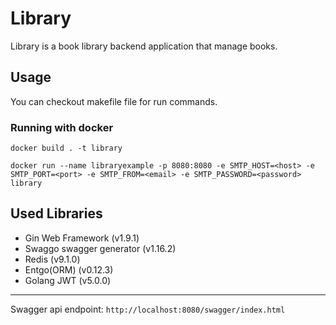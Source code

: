 # Library
Library is a book library backend application that manage books.

## Usage 
You can checkout makefile file for run commands.

### Running with docker 
```shell
docker build . -t library
```
```shell
docker run --name libraryexample -p 8080:8080 -e SMTP_HOST=<host> -e SMTP_PORT=<port> -e SMTP_FROM=<email> -e SMTP_PASSWORD=<password> library
```

## Used Libraries

- Gin Web Framework (v1.9.1)
- Swaggo swagger generator (v1.16.2)
- Redis (v9.1.0)
- Entgo(ORM) (v0.12.3)
- Golang JWT (v5.0.0)
---
Swagger api endpoint: `http://localhost:8080/swagger/index.html`
